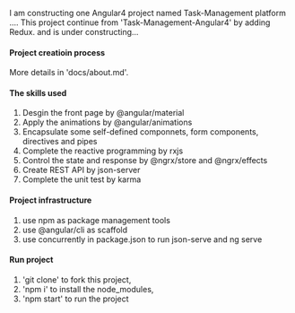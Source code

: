 
I am constructing one Angular4 project named Task-Management platform ....
This project continue from 'Task-Management-Angular4' by adding Redux. and is under constructing...

#### Project creatioin process 

More details in 'docs/about.md'.

#### The skills used

1. Desgin the front page by @angular/material
2. Apply the animations by @angular/animations
3. Encapsulate some self-defined componnets, form components, directives and pipes  
4. Complete the reactive programming by rxjs 
5. Control the state and response by @ngrx/store and @ngrx/effects   
6. Create REST API by json-server
7. Complete the unit test by karma


#### Project infrastructure

1. use npm as package management tools
2. use @angular/cli as scaffold
3. use concurrently in package.json to run json-serve and ng serve


#### Run project

1. 'git clone' to fork this project,
2. 'npm i' to install the node_modules,
3. 'npm start' to run the project


